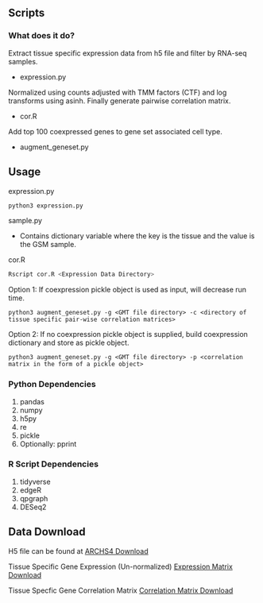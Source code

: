 ## Scripts

### What does it do?
Extract tissue specific expression data from h5 file and filter by RNA-seq samples. 
- expression.py

Normalized using counts adjusted with TMM factors (CTF) and log transforms using asinh. Finally generate pairwise correlation matrix. 
- cor.R

Add top 100 coexpressed genes to gene set associated cell type.
- augment_geneset.py

## Usage
expression.py  
```bash
python3 expression.py
```
sample.py

- Contains dictionary variable where the key is the tissue and the value is the GSM sample.

cor.R
```bash
Rscript cor.R <Expression Data Directory>
```

Option 1: If coexpression pickle object is used as input, will decrease run time.
```
python3 augment_geneset.py -g <GMT file directory> -c <directory of tissue specific pair-wise correlation matrices> 
```

Option 2: If no coexpression pickle object is supplied, build coexpression dictionary and store as pickle object.
```
python3 augment_geneset.py -g <GMT file directory> -p <correlation matrix in the form of a pickle object>
```

### Python Dependencies

1. pandas 
2. numpy 
3. h5py 
4. re
5. pickle
6. Optionally: pprint

### R Script Dependencies

1. tidyverse
2. edgeR
3. qpgraph
4. DESeq2

## Data Download
H5 file can be found at [ARCHS4 Download](https://maayanlab.cloud/archs4/download.html)

Tissue Specific Gene Expression (Un-normalized) [Expression Matrix Download](https://www.dropbox.com/sh/9f2e55b5raj2sce/AACD_elmL0SWN3iIrHeYuEpua?dl=0)

Tissue Specfic Gene Correlation Matrix [Correlation Matrix Download](https://www.dropbox.com/sh/lyl9p6iztglnct2/AABr4GYjpB9R3EGpSrV6LjfSa?dl=0)

